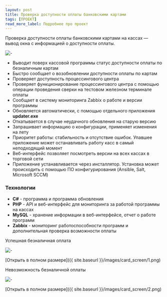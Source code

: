 ```yaml
---
layout: post
title: Проверка доступности оплаты банковскими картами
tags: [ПРОЕКТ]
read_more_label: Подробнее про проект
---
```


Проверка доступности оплаты банковскими картами на кассах — вывод окна с информацией о доступности оплаты.

<img style="margin: auto;display: block;" src="{{ site.baseurl }}/images/card_screen/1.png" alt="-">

<!--more-->

- Выводит поверх кассовой программы статус доступности оплаты по безналичным картам
- Быстро сообщает о возобновлении доступности оплаты по картам
- Проверяет доступность процессингового центра
- Проверяет функционирование процессингового центра с помощью операции проведения сверки на тестовом железном терминале оплаты
- Сообщает в систему мониторинга Zabbix о работе и версии программы
- Обновляется автоматически, с помощью отдельного приложения **updater.exe**
- Откатывается в случае неудачного обновления на старую версию
- Запрашивает информацию о конфигурации, применяет изменения на лету
- Приоритет работы: стабильность и отсутствие ошибок. Упавшее приложение может останавливать работу касс в самый неподходящий момент
- Веб-интерфейс позволяет посмотреть версии на всех кассах в торговой сети
- Приложение устанавливается через инсталлятор. Установка может происходить с помощью ПО конфигурирования (Ansible, Salt, Microsoft SCCM)

### Технологии
- **C#** - программа и программа обновления
- **PHP** - API и веб-интерфейс для мониторинга за работой программы на кассах
- **MySQL** - хранение информации в веб-интерфейсе, отчет о работе программ
- **Zabbix** - мониторинг работоспособности программ и дополнительная проверка возможности оплаты

Успешная безналичная оплата

<img style="margin: auto;display: block;" src="{{ site.baseurl }}/images/card_screen/1.png" alt="-">

[Открыть в полном размере]({{ site.baseurl }}/images/card_screen/1.png)

Невозможность безналичной оплаты

<img style="margin: auto;display: block;" src="{{ site.baseurl }}/images/card_screen/2.png" alt="-">

[Открыть в полном размере]({{ site.baseurl }}/images/card_screen/2.png)
